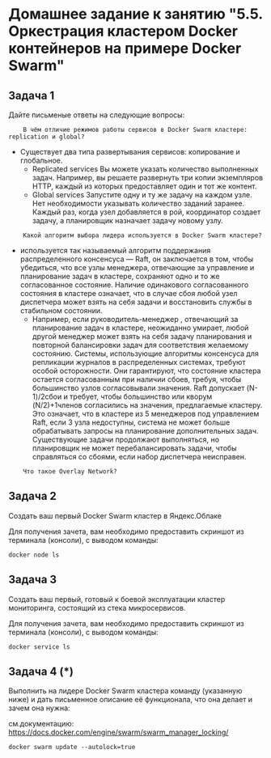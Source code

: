# Домашнее задание к занятию "5.5. Оркестрация кластером Docker контейнеров на примере Docker Swarm"

## Задача 1

Дайте письменые ответы на следующие вопросы:

```
    В чём отличие режимов работы сервисов в Docker Swarm кластере: replication и global?
```
- Существует два типа развертывания сервисов: копирование и глобальное.
   - Replicated services
    Вы можете указать количество выполненных задач. Например, вы решаете развернуть три копии экземпляров HTTP, каждый из которых предоставляет один и тот же контент.
   - Global services
    Запустите одну и ту же задачу на каждом узле. Нет необходимости указывать количество заданий заранее. Каждый раз, когда узел добавляется в рой, координатор создает задачу, а планировщик назначает задачу новому узлу.
```
    Какой алгоритм выбора лидера используется в Docker Swarm кластере?
```
- используется так называемый алгоритм поддержания распределенного консенсуса — Raft, он заключается в том, чтобы убедиться, что все узлы менеджера, отвечающие за управление и планирование задач в кластере, сохраняют одно и то же согласованное состояние.
Наличие одинакового согласованного состояния в кластере означает, что в случае сбоя любой узел диспетчера может взять на себя задачи и восстановить службы в стабильном состоянии. 
  - Например, если руководитель-менеджер , отвечающий за планирование задач в кластере, неожиданно умирает, любой другой менеджер может взять на себя задачу планирования и повторной балансировки задач для соответствия желаемому состоянию.
Системы, использующие алгоритмы консенсуса для репликации журналов в распределенных системах, требуют особой осторожности. Они гарантируют, что состояние кластера остается согласованным при наличии сбоев, требуя, чтобы большинство узлов согласовывали значения.
Raft допускает (N-1)/2сбои и требует, чтобы большинство или кворум (N/2)+1членов согласились на значения, предлагаемые кластеру. Это означает, что в кластере из 5 менеджеров под управлением Raft, если 3 узла недоступны, система не может больше обрабатывать запросы на планирование дополнительных задач. Существующие задачи продолжают выполняться, но планировщик не может перебалансировать задачи, чтобы справляться со сбоями, если набор диспетчера неисправен.
```
    Что такое Overlay Network?
```

## Задача 2

Создать ваш первый Docker Swarm кластер в Яндекс.Облаке

Для получения зачета, вам необходимо предоставить скриншот из терминала (консоли), с выводом команды:
```
docker node ls
```
## Задача 3

Создать ваш первый, готовый к боевой эксплуатации кластер мониторинга, состоящий из стека микросервисов.

Для получения зачета, вам необходимо предоставить скриншот из терминала (консоли), с выводом команды:
```
docker service ls
```
## Задача 4 (*)

Выполнить на лидере Docker Swarm кластера команду (указанную ниже) и дать письменное описание её функционала, что она делает и зачем она нужна:

см.документацию: https://docs.docker.com/engine/swarm/swarm_manager_locking/
```
docker swarm update --autolock=true
```